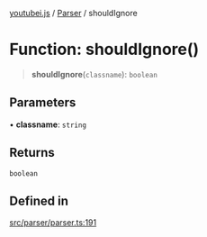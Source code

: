[youtubei.js](../../../README.md) / [Parser](../README.md) / shouldIgnore

# Function: shouldIgnore()

> **shouldIgnore**(`classname`): `boolean`

## Parameters

• **classname**: `string`

## Returns

`boolean`

## Defined in

[src/parser/parser.ts:191](https://github.com/LuanRT/YouTube.js/blob/e1650e12979e68b9546bc63989f86b651960a10a/src/parser/parser.ts#L191)
